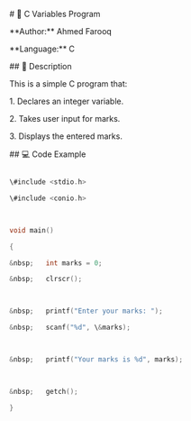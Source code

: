 \# 🧮 C Variables Program



\*\*Author:\*\* Ahmed Farooq  

\*\*Language:\*\* C  



\## 📘 Description

This is a simple C program that:

1\. Declares an integer variable.

2\. Takes user input for marks.

3\. Displays the entered marks.



\## 💻 Code Example



```c

\#include <stdio.h>

\#include <conio.h>



void main()

{

&nbsp;   int marks = 0;

&nbsp;   clrscr();



&nbsp;   printf("Enter your marks: ");

&nbsp;   scanf("%d", \&marks);



&nbsp;   printf("Your marks is %d", marks);



&nbsp;   getch();

}



